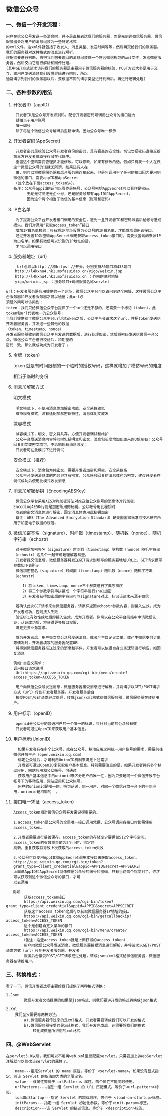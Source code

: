 ## 微信公众号
### 一、微信一个开发流程：
    
    用户在给公众号发送一条消息时，并不是直接到达我们的服务器，而是先到达微信服务器，微信服务器会将用户的消息组装为一些特定格式
    的xml文件，这xml件就包括了收发人、消息类型、发送时间等等，然后再交给我们的服务器。我们的服务器对这种格式的消息进行解析，
    根据需要进行判断，再把我们想要返回的消息组装成一个符合微信规范的xml文件，发给微信服务器，然后交由它进行解析和回传处理。
    (其中GET方式请求访问我们的服务器是主要用于微信服务器的校验，POST方式大多是用于交互，即用户发送消息我们设置逻辑进行响应，所以
    通常请求到我们的服务器以后，要根据不同的请求类型进行判断后，再进行逻辑处理)

### 二、各种参数的用法
1. 开发者ID（appID）

        开发者ID是公众号开发识别码，配合开发者密码可调用公众号的接口能力
        就相当于用户账号
        唯一编号
        除了将这个微信公众号解绑后重新申请，因为公众号唯一标示
2. 开发者密码(AppSecret)

        开发者密码是校验公众号开发者身份的密码，具有极高的安全性。切记勿把密码直接交给第三方开发者或直接存储在代码中。
        重置这个密码需要管理员才能修改。可以修改，如果有修改的话，假如只有我一个人在做这个微信公众号的话就无所谓，如果还有人在
        做，则可以将微信服务器和后台服务器连接起来，但是它调用不了任何的接口因为要用到微信的接口，需要appID和AppSecret
        (这个放在下面access_token讲)。
       备注：公众号appid的话可以看作是帐号，公众号密钥AppSecret可以看作是密码。
             无论是订阅还是企业号，还是服务号都有appID和AppSecret。
             因为这个两个相当于微信的基本信息（账号和密码）

3. IP白名单
    
        为了提高公众平台开发者接口调用的安全性，避免一旦开发者ID和密码泄露后给帐号造成损失。我们对调用“获取access_token”接口
        增加IP白名单校验：只有将IP地址设置为公众号的IP白名单，才能成功调用该接口。
        通过开发者ID及密码AppSecret调用获取access_token接口时，需要设置访问来源IP为白名单。如果有微信可以识别的IP地址的话，
        才可以调用接口

4. 服务器地址（url）
```
     Url必须以http：//和https：//开头，分别支持80端口和433端口
    http://l4kxnu4.hk1.mofasuidao.cn/yigo/weixin.jsp
    http://l4kxnu4.hk1.mofasuidao.cn ：外网的映射地址
    yigo/weixin.jsp ：服务项目+访问服务名称servlet
```   
    url：开发者服务器应用提供的一个网址，微信公众平台可以访问到这个网址，这样微信公众平台服务器和开发者服务器才可以通信；此url必
    须是外网可以访问到：
    token：我们只给微信公众平台提供了一个url还是不够的，还需要一个标记（token），此token和url代表唯一的公众账号；
    当我们提供给了微信公众平台url和token之后，公众平台会请求这个url，并把token发送给开发者服务器，并发送一些其他的数据
    （token、timestamp、nonce）
    开发者服务器收到微信公众平台发送的数据后，进行处理加密，然后将密码发送给微信平台公众，微信公众平台进行校验后，和期望的
    密码一致，那么就成功成为开发者了；

5. 令牌（token）

    token 就是有时间限制的一个临时的授权号码，这样就增加了模仿号码的难度
    
    相当于临时的身份
    
6. 消息加解密方式
    
    明文模式

        明文模式下，不使用消息体加解密功能，安全系数较低
        维持现有模式，没有适配加解密新特性，消息体明文收发
    兼容模式
    
        兼容模式下，明文、密文将共存，方便开发者调试和维护
        公众平台发送消息内容将同时包括明文和密文，消息包长度增加到原来的3倍左右；公众号回复明文或密文均可，不影响现有消息收发；
        开发者可在此模式下进行调试
    安全模式（推荐）
    
        安全模式下，消息包为纯密文，需要开发者加密和解密，安全系数高
        公众平台发送消息体的内容只含有密文，公众账号回复的消息体也为密文，建议开发者在调试成功后使用此模式收发消息
    
7. 消息加解密秘钥（EncodingAESKey）

        微信公众平台采用AES对称加密算法对推送给公众帐号的消息体对行加密，EncodingAESKey则是加密所用的秘钥。公众帐号用此秘钥对
        收到的密文消息体进行解密，回复消息体也用此秘钥加密
        备注：AES（The Advanced Encryption Standard）是美国国家标准与技术研究所用于加密电子数据的规范。	
        
8. 微信加密签名（signature）、时间戳（timestamp）、随机数（nonce）、随机字符串（echostr）

        对于微信加密签名（signature）时间戳（timestamp）随机数（nonce）随机字符串（echostr）这几个一起来说理理解容易些。
        开发者提交信息后，微信服务器将发送GET请求到填写的服务器地址URL上，GET请求携带参数如下表所示
        微信加密签名（signature）时间戳（timestamp）随机数（nonce）随机字符串（echostr）
    ```
        1）将token、timestamp、nonce三个参数进行字典序排序
        2）将三个参数字符串拼接成一个字符串进行sha1加密
        3）开发者获得加密后的字符串可与signature对比，标识该请求来源于微信
    ```
        若确认此次GET请求来自微信服务器，请原样返回echostr参数内容，则接入生效，成为开发者成功，否则接入失败
        验证URL有效性成功后即接入生效，成为开发者。你可以在公众平台网站中申请微信认证，认证成功后，将获得更多接口权限，
        满足更多业务需求。
    
        成为开发者后，用户每次向公众号发送消息、或者产生自定义菜单、或产生微信支付订单等情况时，开发者填写的服务器配置URL
        将得到微信服务器推送过来的消息和事件，开发者可以依据自身业务逻辑进行响应，如回复消息
    ```
    例如:自定义菜单：
    调用接口请求说明
     Url:https://api.weixin.qq.com/cgi-bin/menu/create?access_token=ACCESS_TOKEN
     
     用户向微信公众号发送消息，微信服务器接受消息进行解析，并将请求以GET/POST请求方式（url）传到开发者服务器。开发者服务后台
     接受POST/GET请求经过处理，转成json/xml格式给微信服务器，微信服务器在转给用户。
    ```
9. 用户标示（openID）

        openid是公众号的普通用户的一个唯一的标识，只针对当前的公众号有效
        开发者可通过OpenID来获取用户基本信息。
    
10. 用户标示(UnionID)

          如果开发者有在多个公众号，或在公众号、移动应用之间统一用户帐号的需求，需要前往微信开放平台（open.weixin.qq.com）
          绑定公众号后，才可利用UnionID机制来满足上述需求
          开发者可通过OpenID来获取用户基本信息。特别需要注意的是，如果开发者拥有多个移动应用、网站应用和公众帐号，可通过
          获取用户基本信息中的unionid来区分用户的唯一性，因为只要是同一个微信开放平台帐号下的移动应用、网站应用和公众帐号，
          用户的unionid是唯一的。换句话说，同一用户，对同一个微信开放平台下的不同应用，unionid是相同的  。 

11. 接口唯一凭证（access_token）
    
        Access_token相对微信公众号开发来说很重要的。

        1.access_token是公众号的全局唯一接口调用凭据，公众号调用各接口时都需使用access_token。

        2.开发者需要进行妥善保存。access_token的存储至少要保留512个字符空间。access_token的有效期目前为2个小时，需定时
        刷新，重复获取将导致上次获取的access_token失效

        3.公众号可以使用AppID和AppSecret调用本接口来获取access_token。
        https://api.weixin.qq.com/cgi-bin/token?grant_type=client_credential&appid=APPID&secret=APPSECRET
        上面说AppID和AppSecret就像微信公众号的账号和密码，只有当这两个指向对了，你才可以获取到这个微信公众号的接口，才可
        以去调用
 ```   
    例如：
         获取access_token接口
         https://api.weixin.qq.com/cgi-bin/token?grant_type=client_credential&appid=APPID&secret=APPSECRET
         获取这个access_token之后可以获取微信服务器IP地址的接口
         https://api.weixin.qq.com/cgi-bin/getcallbackip?access_token=ACCESS_TOKEN
         这个是创建自定义菜单的接口
         https://api.weixin.qq.com/cgi-bin/menu/create?access_token=ACCESS_TOKEN
        （备注：这些access_token就是上面获得的access_token）
         用户向微信公众号发送消息，微信服务器接受消息进行解析，并将请求以GET/POST请求方式（url）传到开发者服务器。开发者
         服务后台接受POST/GET请求经过处理，转成json/xml格式给微信服务器，微信服务器在转给用户。
```
### 三、转换格式：
    看了一下，微信开发者选项主要给我们提供了两种格式转换：
    
    1.Json
            微信开发者文档提供的如果是json格式，则我们要讲开发的格式转换成json格式
        
    2.Xml
        我们至少需要写两种方法。
            a).微信服务器传过来的是xml格式，开发者需要转成我们可以开发的格式
            b).微信服务器接受的是xml格式，我们开发完成后，还需要将我们的格式		
                转化成微信所识别的xml格式
### 四、@WebServlet
    在servlet3.0以后，我们可以不用再web.xml里面配置servlet，只需要加上@WebServlet注解就可以修改该servlet的属性了。
```    
    name---指定Servlet 的 name 属性，等价于 <servlet-name>。如果没有显式指定，则该 Servlet 的取值即为类的全限定名。
    value---该属性等价于 urlPatterns 属性。两个属性不能同时使用。
    urlPatterns---指定一组 Servlet 的 URL 匹配模式。等价于<url-pattern>标签。
    loadOnStartup---指定 Servlet 的加载顺序，等价于 <load-on-startup>标签。
    initParams---指定一组 Servlet 初始化参数，等价于<init-param>标签。
    description---该 Servlet 的描述信息，等价于 <description>标签。
```
